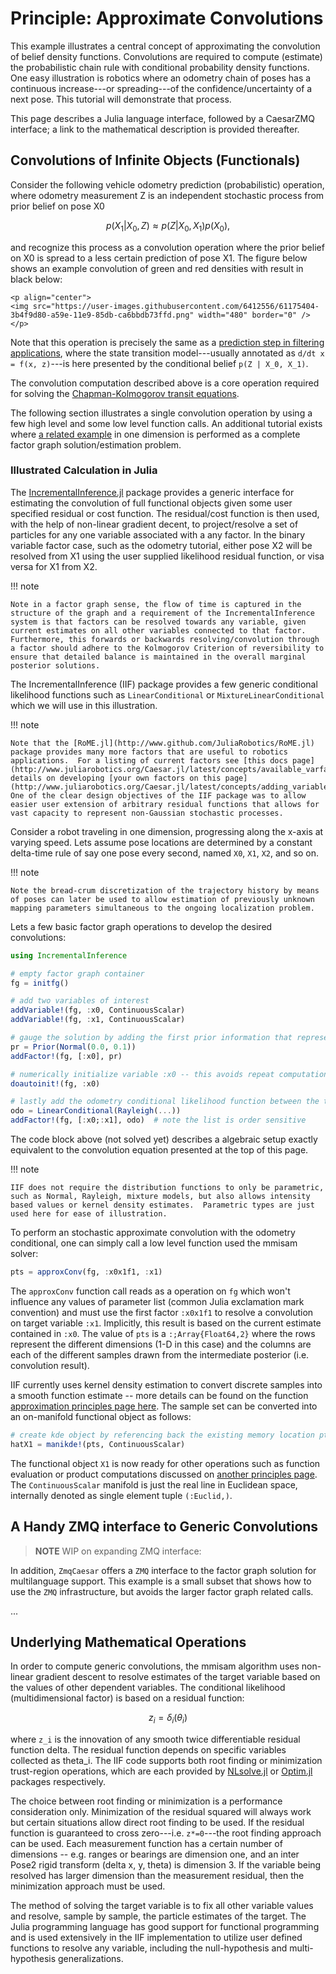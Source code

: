 # Principle: Approximate Convolutions

This example illustrates a central concept of approximating the convolution of belief density functions.  Convolutions are required to compute (estimate) the probabilistic chain rule with conditional probability density functions.  One easy illustration is robotics where an odometry chain of poses has a continuous increase---or spreading---of the confidence/uncertainty of a next pose.  This tutorial will demonstrate that process.

This page describes a Julia language interface, followed by a CaesarZMQ interface; a link to the mathematical description is provided thereafter.

## Convolutions of Infinite Objects (Functionals)

Consider the following vehicle odometry prediction (probabilistic) operation, where odometry measurement Z is an independent stochastic process from prior belief on pose X0
```math
p(X_1 | X_0, Z) \approx p(Z | X_0, X_1) p(X_0),
```
and recognize this process as a convolution operation where the prior belief on X0 is spread to a less certain prediction of pose X1.  The figure below shows an example convolution of green and red densities with result in black below:

```@raw html
<p align="center">
<img src="https://user-images.githubusercontent.com/6412556/61175404-3b4f9d80-a59e-11e9-85db-ca6bbdb73ffd.png" width="480" border="0" />
</p>
```

Note that this operation is precisely the same as a [prediction step in filtering applications](https://www.juliarobotics.org/Caesar.jl/latest/principles/filterCorrespondence/), where the state transition model---usually annotated as `d/dt x = f(x, z)`---is here presented by the conditional belief `p(Z | X_0, X_1)`.

The convolution computation described above is a core operation required for solving the [Chapman-Kolmogorov transit equations](http://www.juliarobotics.org/Caesar.jl/latest/concepts/mmisam_alg/).

The following section illustrates a single convolution operation by using a few high level and some low level function calls.  An additional tutorial exists where [a related example](https://www.juliarobotics.org/Caesar.jl/latest/examples/basic_continuousscalar/) in one dimension is performed as a complete factor graph solution/estimation problem.

### Illustrated Calculation in Julia

The [IncrementalInference.jl](http://www.github.com/JuliaRobotics/IncrementalInference.jl) package provides a generic interface for estimating the convolution of full functional objects given some user specified residual or cost function.  The residual/cost function is then used, with the help of non-linear gradient decent, to project/resolve a set of particles for any one variable associated with a any factor.  In the binary variable factor case, such as the odometry tutorial, either pose X2 will be resolved from X1 using the user supplied likelihood residual function, or visa versa for X1 from X2.  

!!! note

    Note in a factor graph sense, the flow of time is captured in the structure of the graph and a requirement of the IncrementalInference system is that factors can be resolved towards any variable, given current estimates on all other variables connected to that factor.  Furthermore, this forwards or backwards resolving/convolution through a factor should adhere to the Kolmogorov Criterion of reversibility to ensure that detailed balance is maintained in the overall marginal posterior solutions.

The IncrementalInference (IIF) package provides a few generic conditional likelihood functions such as `LinearConditional` or `MixtureLinearConditional` which we will use in this illustration.  

!!! note

    Note that the [RoME.jl](http://www.github.com/JuliaRobotics/RoME.jl) package provides many more factors that are useful to robotics applications.  For a listing of current factors see [this docs page](http://www.juliarobotics.org/Caesar.jl/latest/concepts/available_varfacs.md), details on developing [your own factors on this page](http://www.juliarobotics.org/Caesar.jl/latest/concepts/adding_variables_factors.md).  One of the clear design objectives of the IIF package was to allow easier user extension of arbitrary residual functions that allows for vast capacity to represent non-Gaussian stochastic processes.

Consider a robot traveling in one dimension, progressing along the x-axis at varying speed.  Lets assume pose locations are determined by a constant delta-time rule of say one pose every second, named `X0`, `X1`, `X2`, and so on.

!!! note

    Note the bread-crum discretization of the trajectory history by means of poses can later be used to allow estimation of previously unknown mapping parameters simultaneous to the ongoing localization problem.

Lets a few basic factor graph operations to develop the desired convolutions:
```julia
using IncrementalInference

# empty factor graph container
fg = initfg()

# add two variables of interest
addVariable!(fg, :x0, ContinuousScalar)
addVariable!(fg, :x1, ContinuousScalar)

# gauge the solution by adding the first prior information that represents all history up to the current starting position for the robot
pr = Prior(Normal(0.0, 0.1))
addFactor!(fg, [:x0], pr)

# numerically initialize variable :x0 -- this avoids repeat computations later (specific to this tutorial)
doautoinit!(fg, :x0)

# lastly add the odometry conditional likelihood function between the two variables of interest
odo = LinearConditional(Rayleigh(...))
addFactor!(fg, [:x0;:x1], odo)  # note the list is order sensitive
```

The code block above (not solved yet) describes a algebraic setup exactly equivalent to the convolution equation presented at the top of this page.  

!!! note

    IIF does not require the distribution functions to only be parametric, such as Normal, Rayleigh, mixture models, but also allows intensity based values or kernel density estimates.  Parametric types are just used here for ease of illustration.

To perform an stochastic approximate convolution with the odometry conditional, one can simply call a low level function used the mmisam solver:

```julia
pts = approxConv(fg, :x0x1f1, :x1)
```

The `approxConv` function call reads as a operation on `fg` which won't influence any values of parameter list (common Julia exclamation mark convention) and must use the first factor `:x0x1f1` to resolve a convolution on target variable `:x1`.  Implicitly, this result is based on the current estimate contained in `:x0`.  The value of `pts` is a `:;Array{Float64,2}` where the rows represent the different dimensions (1-D in this case) and the columns are each of the different samples drawn from the intermediate posterior (i.e. convolution result).  

IIF currently uses kernel density estimation to convert discrete samples into a smooth function estimate -- more details can be found on the function [approximation principles page here](http://www.juliarobotics.org/Caesar.jl/latest/principles/functionApprox/).  The sample set can be converted into an on-manifold functional object as follows:

```julia
# create kde object by referencing back the existing memory location pts
hatX1 = manikde!(pts, ContinuousScalar)
```

The functional object `X1` is now ready for other operations such as function evaluation or product computations discussed on [another principles page](http://www.juliarobotics.org/Caesar.jl/latest/principles/multiplyingDensities/).  The `ContinuousScalar` manifold is just the real line in Euclidean space, internally denoted as single element tuple `(:Euclid,)`.

## A Handy ZMQ interface to Generic Convolutions

> **NOTE** WIP on expanding ZMQ interface:

In addition, `ZmqCaesar` offers a `ZMQ` interface to the factor graph solution for multilanguage support.  This example is a small subset that shows how to use the `ZMQ` infrastructure, but avoids the larger factor graph related calls.

...

## Underlying Mathematical Operations

In order to compute generic convolutions, the mmisam algorithm uses non-linear gradient descent to resolve estimates of the target variable based on the values of other dependent variables.  The conditional likelihood (multidimensional factor) is based on a residual function:
```math
z_i = \delta_i (\theta_i)
```

where `z_i` is the innovation of any smooth twice differentiable residual function delta.  The residual function depends on specific variables collected as theta_i.  The IIF code supports both root finding or minimization trust-region operations, which are each provided by [NLsolve.jl](https://github.com/JuliaNLSolvers/NLsolve.jl) or [Optim.jl](https://github.com/JuliaNLSolvers/Optim.jl) packages respectively.

The choice between root finding or minimization is a performance consideration only.  Minimization of the residual squared will always work but certain situations allow direct root finding to be used.  If the residual function is guaranteed to cross zero---i.e. `z*=0`---the root finding approach can be used.  Each measurement function has a certain number of dimensions -- e.g. ranges or bearings are dimension one, and an inter Pose2 rigid transform (delta x, y, theta) is dimension 3.  If the variable being resolved has larger dimension than the measurement residual, then the minimization approach must be used.

The method of solving the target variable is to fix all other variable values and resolve, sample by sample, the particle estimates of the target.  The Julia programming language has good support for functional programming and is used extensively in the IIF implementation to utilize user defined functions to resolve any variable, including the null-hypothesis and multi-hypothesis generalizations.
